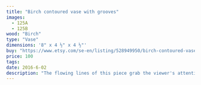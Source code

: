 ```yaml
---
title: "Birch contoured vase with grooves"
images:
  - 125A
  - 125B
wood: "Birch"
type: "Vase"
dimensions: '8" x 4 ½" x 4 ½"'
buy: "https://www.etsy.com/se-en/listing/528949950/birch-contoured-vase-with-grooves?ref=shop_home_active_17"
price: 100
tags:
date: 2016-6-02
description: "The flowing lines of this piece grab the viewer's attention. The quietly subtle grain and the unexpected grooves at the top portion of the vase make this a very interesting and unexpected form."
---
```


